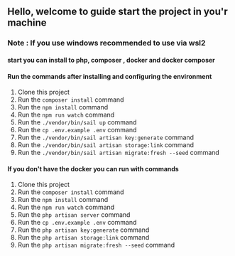 ## Hello, welcome to guide start the project in you'r machine


### Note : If you use windows recommended to use via wsl2

#### start you can install to php, composer , docker and docker composer


#### Run the commands after installing and configuring the environment

1. Clone this project
2. Run the `composer install` command
3. Run the `npm install` command
4. Run the `npm run watch` command
5. Run the `./vendor/bin/sail up` command
6. Run the `cp .env.example .env` command
7. Run the `./vendor/bin/sail artisan key:generate` command
8. Run the `./vendor/bin/sail artisan storage:link` command
9. Run the `./vendor/bin/sail artisan migrate:fresh --seed` command


#### If you don't have the docker you can run with commands


1. Clone this project
2. Run the `composer install` command
3. Run the `npm install` command
4. Run the `npm run watch` command
5. Run the `php artisan server` command
6. Run the `cp .env.example .env` command
7. Run the `php artisan key:generate` command
8. Run the `php artisan storage:link` command
9. Run the `php artisan migrate:fresh --seed` command
